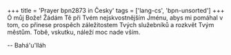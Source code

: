 +++
title = 'Prayer bpn2873 in Česky'
tags = ['lang-cs', 'bpn-unsorted']
+++
Ó můj Bože! Žádám Tě při Tvém nejskvostnějším Jménu, abys mi pomáhal v tom, co přinese prospěch záležitostem Tvých služebníků a rozkvět Tvým městům. Tobě, vskutku, náleží moc nade vším.

-- Bahá'u'lláh
